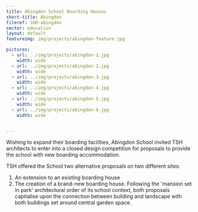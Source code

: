 ```yaml
---
title: Abingdon School Boarding Houses
short-title: Abingdon
fileref: 100-abingdon
sector: education
layout: default
featureimg: img/projects/abingdon-feature.jpg

pictures:
  - url: ../img/projects/abingdon-1.jpg
    width: wide
  - url: ../img/projects/abingdon-2.jpg
    width: wide
  - url: ../img/projects/abingdon-3.jpg
    width: wide
  - url: ../img/projects/abingdon-4.jpg
    width: wide
  - url: ../img/projects/abingdon-5.jpg
    width: wide
  - url: ../img/projects/abingdon-6.jpg
    width: wide


---
```


Wishing to expand their boarding facilities, Abingdon School invited TSH architects to enter into a closed design competition for proposals to provide the school with new boarding accommodation.

TSH offered the School two alternative proposals on two different sites:
1. An extension to an existing boarding house
2. The creation of a brand-new boarding house. Following the 'mansion set in park' architectural order of its school context, both proposals capitalise upon the connection between building and landscape with both buildings set around central garden space.

